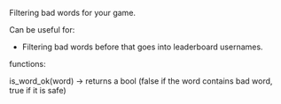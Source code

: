 Filtering bad words for your game.

Can be useful for:
- Filtering bad words before that goes into leaderboard usernames.


functions:

is_word_ok(word) -> returns a bool (false if the word contains bad word, true if it is safe)
